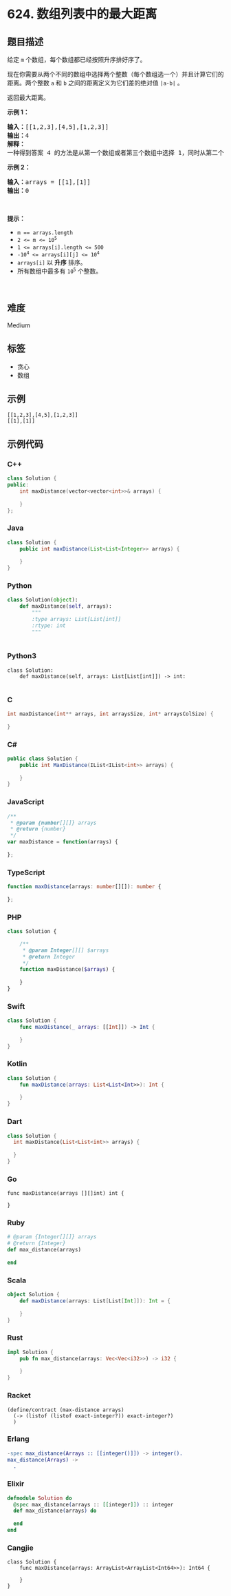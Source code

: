 # 624. 数组列表中的最大距离

## 题目描述

<p>给定&nbsp;<code>m</code>&nbsp;个数组，每个数组都已经按照升序排好序了。</p>

<p>现在你需要从两个不同的数组中选择两个整数（每个数组选一个）并且计算它们的距离。两个整数&nbsp;<code>a</code>&nbsp;和&nbsp;<code>b</code>&nbsp;之间的距离定义为它们差的绝对值&nbsp;<code>|a-b|</code>&nbsp;。</p>

<p>返回最大距离。</p>

<p><strong>示例 1：</strong></p>

<pre>
<strong>输入：</strong>[[1,2,3],[4,5],[1,2,3]]
<strong>输出：</strong>4
<strong>解释：</strong>
一种得到答案 4 的方法是从第一个数组或者第三个数组中选择 1，同时从第二个数组中选择 5 。
</pre>

<p><strong class="example">示例 2：</strong></p>

<pre>
<strong>输入：</strong>arrays = [[1],[1]]
<b>输出：</b>0
</pre>

<p>&nbsp;</p>

<p><strong>提示：</strong></p>

<ul>
	<li><code>m == arrays.length</code></li>
	<li><code>2 &lt;= m &lt;= 10<sup>5</sup></code></li>
	<li><code>1 &lt;= arrays[i].length &lt;= 500</code></li>
	<li><code>-10<sup>4</sup> &lt;= arrays[i][j] &lt;= 10<sup>4</sup></code></li>
	<li><code>arrays[i]</code>&nbsp;以&nbsp;<strong>升序</strong>&nbsp;排序。</li>
	<li>所有数组中最多有&nbsp;<code>10<sup>5</sup></code> 个整数。</li>
</ul>

<p>&nbsp;</p>


## 难度

Medium

## 标签

- 贪心
- 数组

## 示例

```
[[1,2,3],[4,5],[1,2,3]]
[[1],[1]]
```

## 示例代码

### C++

```cpp
class Solution {
public:
    int maxDistance(vector<vector<int>>& arrays) {
        
    }
};
```

### Java

```java
class Solution {
    public int maxDistance(List<List<Integer>> arrays) {
        
    }
}
```

### Python

```python
class Solution(object):
    def maxDistance(self, arrays):
        """
        :type arrays: List[List[int]]
        :rtype: int
        """
        
```

### Python3

```python3
class Solution:
    def maxDistance(self, arrays: List[List[int]]) -> int:
        
```

### C

```c
int maxDistance(int** arrays, int arraysSize, int* arraysColSize) {
    
}
```

### C#

```csharp
public class Solution {
    public int MaxDistance(IList<IList<int>> arrays) {
        
    }
}
```

### JavaScript

```javascript
/**
 * @param {number[][]} arrays
 * @return {number}
 */
var maxDistance = function(arrays) {
    
};
```

### TypeScript

```typescript
function maxDistance(arrays: number[][]): number {
    
};
```

### PHP

```php
class Solution {

    /**
     * @param Integer[][] $arrays
     * @return Integer
     */
    function maxDistance($arrays) {
        
    }
}
```

### Swift

```swift
class Solution {
    func maxDistance(_ arrays: [[Int]]) -> Int {
        
    }
}
```

### Kotlin

```kotlin
class Solution {
    fun maxDistance(arrays: List<List<Int>>): Int {
        
    }
}
```

### Dart

```dart
class Solution {
  int maxDistance(List<List<int>> arrays) {
    
  }
}
```

### Go

```golang
func maxDistance(arrays [][]int) int {
    
}
```

### Ruby

```ruby
# @param {Integer[][]} arrays
# @return {Integer}
def max_distance(arrays)
    
end
```

### Scala

```scala
object Solution {
    def maxDistance(arrays: List[List[Int]]): Int = {
        
    }
}
```

### Rust

```rust
impl Solution {
    pub fn max_distance(arrays: Vec<Vec<i32>>) -> i32 {
        
    }
}
```

### Racket

```racket
(define/contract (max-distance arrays)
  (-> (listof (listof exact-integer?)) exact-integer?)
  )
```

### Erlang

```erlang
-spec max_distance(Arrays :: [[integer()]]) -> integer().
max_distance(Arrays) ->
  .
```

### Elixir

```elixir
defmodule Solution do
  @spec max_distance(arrays :: [[integer]]) :: integer
  def max_distance(arrays) do
    
  end
end
```

### Cangjie

```cangjie
class Solution {
    func maxDistance(arrays: ArrayList<ArrayList<Int64>>): Int64 {

    }
}
```

